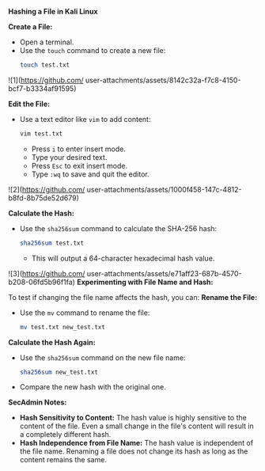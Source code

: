 **Hashing a File in Kali Linux**

**Create a File:**
   * Open a terminal.
   * Use the `touch` command to create a new file:
     ```bash
     touch test.txt
     ```
![1](https://github.com/
user-attachments/assets/8142c32a-f7c8-4150-bcf7-b3334af91595)

**Edit the File:**
   * Use a text editor like `vim` to add content:
     ```bash
     vim test.txt
     ```
     * Press `i` to enter insert mode.
     * Type your desired text.
     * Press `Esc` to exit insert mode.
     * Type `:wq` to save and quit the editor.

![2](https://github.com/
user-attachments/assets/1000f458-147c-4812-b8fd-8b75de52d679)

**Calculate the Hash:**
   * Use the `sha256sum` command to calculate the SHA-256 hash:
     ```bash
     sha256sum test.txt
     ```
     * This will output a 64-character hexadecimal hash value.

![3](https://github.com/
user-attachments/assets/e71aff23-687b-4570-b208-06fd5b96f1fa)
**Experimenting with File Name and Hash:**

To test if changing the file name affects the hash, you can:
**Rename the File:**
   * Use the `mv` command to rename the file:
     ```bash
     mv test.txt new_test.txt
     ```
**Calculate the Hash Again:**
   * Use the `sha256sum` command on the new file name:
     ```bash
     sha256sum new_test.txt
     ```
   * Compare the new hash with the original one.

**SecAdmin Notes:**

* **Hash Sensitivity to Content:** The hash value is highly sensitive to the content of the file. Even a small change in the file's content will result in a completely different hash.
* **Hash Independence from File Name:** The hash value is independent of the file name. Renaming a file does not change its hash as long as the content remains the same.

